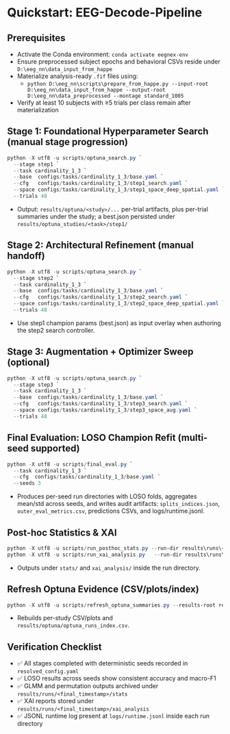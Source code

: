# Quickstart: EEG-Decode-Pipeline

## Prerequisites
- Activate the Conda environment: `conda activate eegnex-env`
- Ensure preprocessed subject epochs and behavioral CSVs reside under `D:\eeg_nn\data_input_from_happe`
- Materialize analysis-ready `.fif` files using:
  - `python D:\eeg_nn\scripts\prepare_from_happe.py --input-root D:\eeg_nn\data_input_from_happe --output-root D:\eeg_nn\data_preprocessed --montage standard_1005`
- Verify at least 10 subjects with ≥5 trials per class remain after materialization

## Stage 1: Foundational Hyperparameter Search (manual stage progression)
```powershell
python -X utf8 -u scripts/optuna_search.py `
  --stage step1 `
  --task cardinality_1_3 `
  --base  configs/tasks/cardinality_1_3/base.yaml `
  --cfg   configs/tasks/cardinality_1_3/step1_search.yaml `
  --space configs/tasks/cardinality_1_3/step1_space_deep_spatial.yaml `
  --trials 48
```
- Output: `results/optuna/<study>/...` per-trial artifacts, plus per-trial summaries under the study; a best.json persisted under `results/optuna_studies/<task>/step1/`

## Stage 2: Architectural Refinement (manual handoff)
```powershell
python -X utf8 -u scripts/optuna_search.py `
  --stage step2 `
  --task cardinality_1_3 `
  --base  configs/tasks/cardinality_1_3/base.yaml `
  --cfg   configs/tasks/cardinality_1_3/step2_search.yaml `
  --space configs/tasks/cardinality_1_3/step2_space_deep_spatial.yaml `
  --trials 48
```
- Use step1 champion params (best.json) as input overlay when authoring the step2 search controller.

## Stage 3: Augmentation + Optimizer Sweep (optional)
```powershell
python -X utf8 -u scripts/optuna_search.py `
  --stage step3 `
  --task cardinality_1_3 `
  --base  configs/tasks/cardinality_1_3/base.yaml `
  --cfg   configs/tasks/cardinality_1_3/step3_search.yaml `
  --space configs/tasks/cardinality_1_3/step3_space_aug.yaml `
  --trials 48
```

## Final Evaluation: LOSO Champion Refit (multi-seed supported)
```powershell
python -X utf8 -u scripts/final_eval.py `
  --task cardinality_1_3 `
  --cfg  configs/tasks/cardinality_1_3/base.yaml `
  --seeds 3
```
- Produces per-seed run directories with LOSO folds, aggregates mean/std across seeds, and writes audit artifacts: `splits_indices.json`, `outer_eval_metrics.csv`, predictions CSVs, and logs/runtime.jsonl.

## Post-hoc Statistics & XAI
```powershell
python -X utf8 -u scripts/run_posthoc_stats.py --run-dir results\runs\<run_dir>
python -X utf8 -u scripts/run_xai_analysis.py   --run-dir results\runs\<run_dir>
```
- Outputs under `stats/` and `xai_analysis/` inside the run directory.

## Refresh Optuna Evidence (CSV/plots/index)
```powershell
python -X utf8 -u scripts/refresh_optuna_summaries.py --results-root results\optuna --rebuild-index
```
- Rebuilds per-study CSV/plots and `results/optuna/optuna_runs_index.csv`.

## Verification Checklist
- ✅ All stages completed with deterministic seeds recorded in `resolved_config.yaml`
- ✅ LOSO results across seeds show consistent accuracy and macro-F1
- ✅ GLMM and permutation outputs archived under `results/runs/<final_timestamp>/stats`
- ✅ XAI reports stored under `results/runs/<final_timestamp>/xai_analysis`
- ✅ JSONL runtime log present at `logs/runtime.jsonl` inside each run directory

